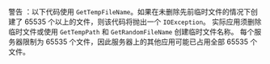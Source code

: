 警告  ：以下代码使用 `GetTempFileName`。如果在未删除先前临时文件的情况下创建了 65535 个以上的文件，则该代码将抛出一个 `IOException`。 实际应用须删除临时文件或使用 `GetTempPath` 和 `GetRandomFileName` 创建临时文件名称。 每个服务器限制为 65535 个文件，因此服务器上的其他应用可能已占用全部 65535 个文件。 
